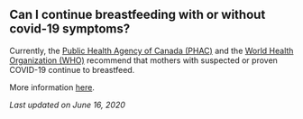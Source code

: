 ## Can I continue breastfeeding with or without covid-19 symptoms?

Currently, the [Public Health Agency of Canada (PHAC)](https://www.canada.ca/en/public-health/services/diseases/2019-novel-coronavirus-infection/health-professionals/interim-guidance-cases-contacts.html) and the [World Health Organization (WHO)](http://www.emro.who.int/nutrition/nutrition-infocus/breastfeeding-advice-during-covid-19-outbreak.html) recommend that mothers with suspected or proven COVID-19 continue to breastfeed.

More information [here](https://www.cps.ca/en/documents/position/breastfeeding-when-mothers-have-suspected-or-proven-covid-19).

_Last updated on June 16, 2020_
